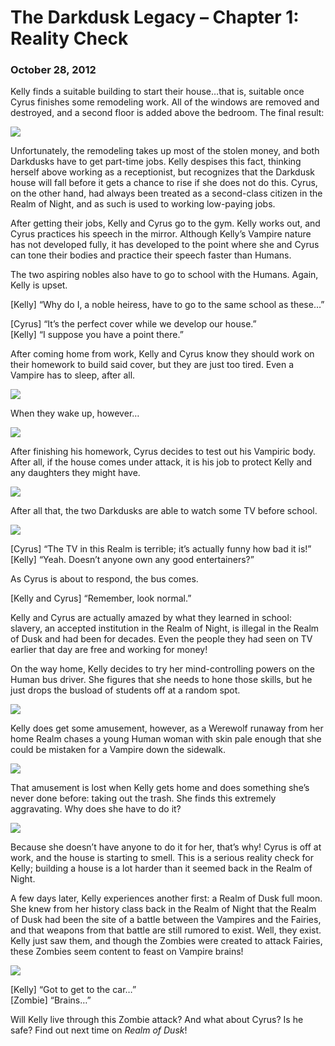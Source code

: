 # The Darkdusk Legacy – Chapter 1: Reality Check
### October 28, 2012

Kelly finds a suitable building to start their house…that is, suitable once Cyrus finishes some remodeling work.  All of the windows are removed and destroyed, and a second floor is added above the bedroom.  The final result:

<img src="/assets/images/gamepics/darkdusk/chapter1/The Darkdusk House.jpg">

Unfortunately, the remodeling takes up most of the stolen money, and both Darkdusks have to get part-time jobs.  Kelly despises this fact, thinking herself above working as a receptionist, but recognizes that the Darkdusk house will fall before it gets a chance to rise if she does not do this.  Cyrus, on the other hand, had always been treated as a second-class citizen in the Realm of Night, and as such is used to working low-paying jobs.

After getting their jobs, Kelly and Cyrus go to the gym.  Kelly works out, and Cyrus practices his speech in the mirror.  Although Kelly’s Vampire nature has not developed fully, it has developed to the point where she and Cyrus can tone their bodies and practice their speech faster than Humans.

The two aspiring nobles also have to go to school with the Humans.  Again, Kelly is upset.

[Kelly] “Why do I, a noble heiress, have to go to the same school as these…”

[Cyrus] “It’s the perfect cover while we develop our house.”  
[Kelly] “I suppose you have a point there.”

After coming home from work, Kelly and Cyrus know they should work on their homework to build said cover, but they are just too tired.  Even a Vampire has to sleep, after all.

<img src="/assets/images/gamepics/darkdusk/chapter1/Cyrus sleeping.png">

When they wake up, however…

<img src="/assets/images/gamepics/darkdusk/chapter1/Kelly and Cyrus doing HW.png">

After finishing his homework, Cyrus decides to test out his Vampiric body.  After all, if the house comes under attack, it is his job to protect Kelly and any daughters they might have.

<img src="/assets/images/gamepics/darkdusk/chapter1/Cyrus exercising.png">

After all that, the two Darkdusks are able to watch some TV before school.

<img src="/assets/images/gamepics/darkdusk/chapter1/Kelly and Cyrus watching Human TV.png">

[Cyrus] “The TV in this Realm is terrible; it’s actually funny how bad it is!”  
[Kelly] “Yeah.  Doesn’t anyone own any good entertainers?”

As Cyrus is about to respond, the bus comes.

[Kelly and Cyrus] “Remember, look normal.”

Kelly and Cyrus are actually amazed by what they learned in school: slavery, an accepted institution in the Realm of Night, is illegal in the Realm of Dusk and had been for decades.  Even the people they had seen on TV earlier that day are free and working for money!

On the way home, Kelly decides to try her mind-controlling powers on the Human bus driver.  She figures that she needs to hone those skills, but he just drops the busload of students off at a random spot.

<img src="/assets/images/gamepics/darkdusk/chapter1/This isn't home!.png">

Kelly does get some amusement, however, as a Werewolf runaway from her home Realm chases a young Human woman with skin pale enough that she could be mistaken for a Vampire down the sidewalk.

<img src="/assets/images/gamepics/darkdusk/chapter1/Werewolf chase.png">

That amusement is lost when Kelly gets home and does something she’s never done before: taking out the trash.  She finds this extremely aggravating.  Why does she have to do it?

<img src="/assets/images/gamepics/darkdusk/chapter1/Trash!.png">

Because she doesn’t have anyone to do it for her, that’s why!  Cyrus is off at work, and the house is starting to smell.  This is a serious reality check for Kelly; building a house is a lot harder than it seemed back in the Realm of Night.

A few days later, Kelly experiences another first: a Realm of Dusk full moon.  She knew from her history class back in the Realm of Night that the Realm of Dusk had been the site of a battle between the Vampires and the Fairies, and that weapons from that battle are still rumored to exist.  Well, they exist.  Kelly just saw them, and though the Zombies were created to attack Fairies, these Zombies seem content to feast on Vampire brains!

<img src="/assets/images/gamepics/darkdusk/chapter1/Zombies!.png">

[Kelly] “Got to get to the car…”  
[Zombie] “Brains…”

Will Kelly live through this Zombie attack?  And what about Cyrus?  Is he safe?  Find out next time on *Realm of Dusk*!
